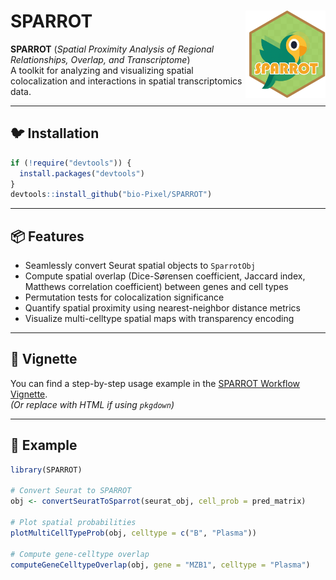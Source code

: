 
# SPARROT <img src="man/figures/SPARROT_logo.png" align="right" height="140"/>

**SPARROT** (*Spatial Proximity Analysis of Regional Relationships, Overlap, and Transcriptome*)  
A toolkit for analyzing and visualizing spatial colocalization and interactions in spatial transcriptomics data.

---

## 🐦 Installation

```r
if (!require("devtools")) {
  install.packages("devtools")
}
devtools::install_github("bio-Pixel/SPARROT")
```

---

## 📦 Features

- Seamlessly convert Seurat spatial objects to `SparrotObj`
- Compute spatial overlap (Dice-Sørensen coefficient, Jaccard index, Matthews correlation coefficient) between genes and cell types
- Permutation tests for colocalization significance
- Quantify spatial proximity using nearest-neighbor distance metrics
- Visualize multi-celltype spatial maps with transparency encoding

---

## 📘 Vignette

You can find a step-by-step usage example in the [SPARROT Workflow Vignette](vignettes/SPARROT_Workflow1.md).  
*(Or replace with HTML if using `pkgdown`)*

---

## 🧬 Example

```r
library(SPARROT)

# Convert Seurat to SPARROT
obj <- convertSeuratToSparrot(seurat_obj, cell_prob = pred_matrix)

# Plot spatial probabilities
plotMultiCellTypeProb(obj, celltype = c("B", "Plasma"))

# Compute gene-celltype overlap
computeGeneCelltypeOverlap(obj, gene = "MZB1", celltype = "Plasma")
```
